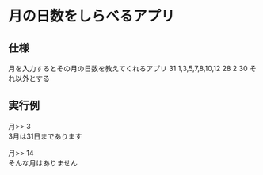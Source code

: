 # 月の日数をしらべるアプリ

## 仕様
月を入力するとその月の日数を教えてくれるアプリ
31 1,3,5,7,8,10,12
28 2
30 それ以外とする

## 実行例
月>> 3  
3月は31日まであります

月>> 14  
そんな月はありません
